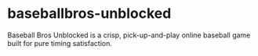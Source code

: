 # baseballbros-unblocked
Baseball Bros Unblocked is a crisp, pick-up-and-play online baseball game built for pure timing satisfaction. 
